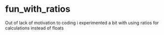 # fun_with_ratios
Out of lack of motivation to coding i experimented a bit with using ratios for calculations instead of floats
